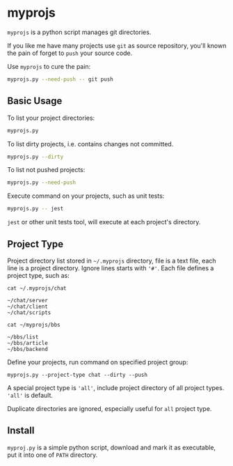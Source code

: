 # myprojs

`myprojs` is a python script manages git directories.

If you like me have many projects use `git` as source repository, you'll known the pain of forget to `push` your source code.

Use `myprojs` to cure the pain:

```bash
myprojs.py --need-push -- git push
```

## Basic Usage

To list your project directories:

```bash
myprojs.py
```

To list dirty projects, i.e. contains changes not committed.

```bash
myprojs.py --dirty
```

To list not pushed projects:

```bash
myprojs.py --need-push
```

Execute command on your projects, such as unit tests:

```bash
myprojs.py -- jest
```

`jest` or other unit tests tool, will execute at each project's directory.

## Project Type

Project directory list stored in `~/.myprojs` directory, file is
a text file, each line is a project directory. Ignore lines starts
with `'#'`. Each file defines a project type, such as:

```
cat ~/.myprojs/chat

~/chat/server
~/chat/client
~/chat/scripts

cat ~/myprojs/bbs

~/bbs/list
~/bbs/article
~/bbs/backend

```

Define your projects, run command on specified project group:

```
myprojs.py --project-type chat --dirty --push
```

A special project type is `'all'`, include project directory of all
project types. `'all'` is default.

Duplicate directories are ignored, especially useful for `all` project type.

## Install

`myproj.py` is a simple python script, download and mark it as executable, put it into one of `PATH` directory.
